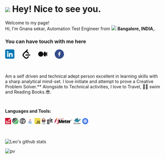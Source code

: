 <h1><img src="https://emojis.slackmojis.com/emojis/images/1531849430/4246/blob-sunglasses.gif?1531849430" width="30"/> Hey! Nice to see you.</h1>

<p>Welcome to my page! </br>Hi, I'm Gnana sekar, Automation Test Engineer from <img src="https://cdn-icons-png.flaticon.com/512/3909/3909444.png" width="13"/> <b>Bangalore, INDIA</b>,. </p>
<h3>You can have touch with me here</h3>


<p align="left">
<a href="https://www.linkedin.com/in/gnana-sekar-thangavel-sdet/" target="_blank"><img height="30" src="https://raw.githubusercontent.com/gnanasekart/gnanasekart/master/resources/png/linkedin.png?raw=true"></a>&nbsp;&nbsp;&nbsp;&nbsp;&nbsp;
<a href="https://leetcode.com/tgs69/" target="_blank"><img height="30" src="https://raw.githubusercontent.com/gnanasekart/gnanasekart/master/resources/png/leetcode.png?raw=true"></a>&nbsp;&nbsp;&nbsp;&nbsp;&nbsp;
<a href="https://" target="_blank"><img height="30" src="https://raw.githubusercontent.com/gnanasekart/gnanasekart/master/resources/png/medium.png?raw=true"></a>&nbsp;&nbsp;&nbsp;&nbsp;&nbsp;
<a href="https://www.linkedin.com/in/gnana-sekar-thangavel-sdet/" target="_blank"><img height="30" src="https://raw.githubusercontent.com/gnanasekart/gnanasekart/master/resources/png/facebook.png?raw=true"></a>&nbsp;&nbsp;&nbsp;&nbsp;&nbsp;
<p>

<br>

Am a self driven and technical adept person excellent in learning skills with a sharp analytical mind-set. I love initiate and attempt to prove a Creative Problem Solver.** Alongside to Technical activities, I love to Travel, 🏊‍♂️ swim and Reading Books.😎.

<br>

**Languages and Tools:**
<br>

<code><img height="20" src="https://raw.githubusercontent.com/gnanasekart/gnanasekart/master/resources/png/selenium.svg?raw=true"/></code>
<code><img height="20" src="https://raw.githubusercontent.com/gnanasekart/gnanasekart/master/resources/png/rest-assured.png?raw=true"/></code>
<code><img height="20" src="https://raw.githubusercontent.com/gnanasekart/gnanasekart/master/resources/png/cypress.png?raw=true"></code>
<code><img height="20" src="https://raw.githubusercontent.com/gnanasekart/gnanasekart/master/resources/png/java.png?raw=true"/></code>
<code><img height="20" src="https://raw.githubusercontent.com/gnanasekart/gnanasekart/master/resources/png/javascript.png?raw=true"/></code>
<code><img height="20" src="https://raw.githubusercontent.com/gnanasekart/gnanasekart/master/resources/png/jenkins.png?raw=true"/></code>
<code><img height="20" src="https://raw.githubusercontent.com/gnanasekart/gnanasekart/master/resources/png/git.png?raw=true"/></code>
<code><img height="20" src="https://raw.githubusercontent.com/gnanasekart/gnanasekart/master/resources/png/jmeter.png?raw=true"/></code>
<code><img height="20" src="https://raw.githubusercontent.com/gnanasekart/gnanasekart/master/resources/png/docker.png?raw=true"/></code>
<code><img height="20" src="https://raw.githubusercontent.com/gnanasekart/gnanasekart/master/resources/png/kubermetes.png?raw=true"/></code>

<br>


![Leo's github stats](https://github-readme-stats.vercel.app/api?username=gnanasekart&show_icons=true&theme=dracula&hide=stars,issues)
  
![pv](https://pageview.vercel.app/?github_user=gnanasekart)



